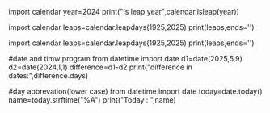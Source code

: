 import calendar
year=2024
print("Is leap year",calendar.isleap(year))

import calendar
leaps=calendar.leapdays(1925,2025)
print(leaps,ends='')

import calendar
leaps=calendar.leapdays(1925,2025)
print(leaps,ends='')

#date and timw program
from datetime import date
d1=date(2025,5,9)
d2=date(2024,1,1)
difference=d1-d2
print("difference in dates:",difference.days)

#day abbrevation(lower case)
from datetime import date
today=date.today()
name=today.strftime("%A")
print("Today : ",name)
